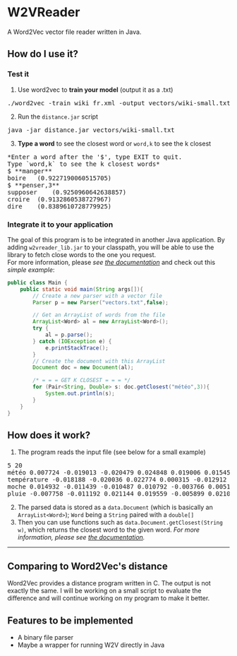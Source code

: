 # W2VReader
A Word2Vec vector file reader written in Java.

## How do I use it?

### Test it
1. Use word2vec to **train your model** (output it as a .txt)
<pre>./word2vec -train wiki_fr.xml -output vectors/wiki-small.txt -size 50 -window 3 -binary 0 -min-count 10</pre>
2. Run the `distance.jar` script
<pre>java -jar distance.jar vectors/wiki-small.txt</pre>
3. **Type a word** to see the closest word or `word,k` to see the k closest
<pre>*Enter a word after the '$', type EXIT to quit.
Type `word,k` to see the k closest words*
$ **manger**
boire	(0.9227190060515705)
$ **penser,3**
supposer	(0.9250960642638857)
croire	(0.9132860538727967)
dire	(0.8389610728779925)
</pre>

### Integrate it to your application

The goal of this program is to be integrated in another Java application.
By adding `w2vreader_lib.jar` to your classpath, you will be able to use the library to fetch close words to the one you request.<br/>
For more information, please *see [the documentation](https://github.com/laurentfite/W2VReader/doc)* and check out this *simple example*:

```java
public class Main {
	public static void main(String args[]){
		// Create a new parser with a vector file
		Parser p = new Parser("vectors.txt",false);

		// Get an ArrayList of words from the file
		ArrayList<Word> al = new ArrayList<Word>();
		try {
			al = p.parse();
		} catch (IOException e) {
			e.printStackTrace();
		}
		// Create the document with this ArrayList
		Document doc = new Document(al);

		/* = = = GET K CLOSEST = = = */
		for (Pair<String, Double> s: doc.getClosest("météo",3)){
			System.out.println(s);
		}
	}
}
```

## How does it work?
1. The program reads the input file (see below for a small example)
<pre>
5 20
météo 0.007724 -0.019013 -0.020479 0.024848 0.019006 0.015450 -0.003020 0.020078 -0.002475 0.003674 -0.000746 -0.014916 0.006561 -0.006687 -0.019127 0.023771 0.021896 -0.005476 -0.001131 0.002546
température -0.018188 -0.020036 0.022774 0.000315 -0.012912 -0.015211 -0.015382 0.008485 0.001007 0.006655 -0.021068 -0.019039 -0.000650 0.005718 0.012749 -0.015850 0.020398 0.004635 0.005598 -0.003042
moche 0.014932 -0.011439 -0.010487 0.010792 -0.003766 0.005154 0.009023 -0.020443 -0.009915 0.014568 0.021159 0.019660 -0.015234 -0.010538 -0.004546 0.010007 -0.018942 0.014989 0.013939 -0.007995
pluie -0.007758 -0.011192 0.021144 0.019559 -0.005899 0.021075 0.024101 0.009077 0.024915 -0.015556 -0.007658 -0.010537 -0.014536 0.014074 0.007896 0.002125 -0.010968 0.007619 0.015297 0.000968
</pre>
2. The parsed data is stored as a `data.Document` (which is basically an `ArrayList<Word>`); `Word` being a `String` paired with a `double[]`
3. Then you can use functions such as `data.Document.getClosest(String w)`, which returns the closest word to the given word.
*For more information, please see [the documentation](https://github.com/laurentfite/W2VReader/doc).*
___
## Comparing to Word2Vec's distance

Word2Vec provides a distance program written in C.
The output is not exactly the same. I will be working on a small script to evaluate the difference and will continue working on my program to make it better.


## Features to be implemented

- A binary file parser
- Maybe a wrapper for running W2V directly in Java
